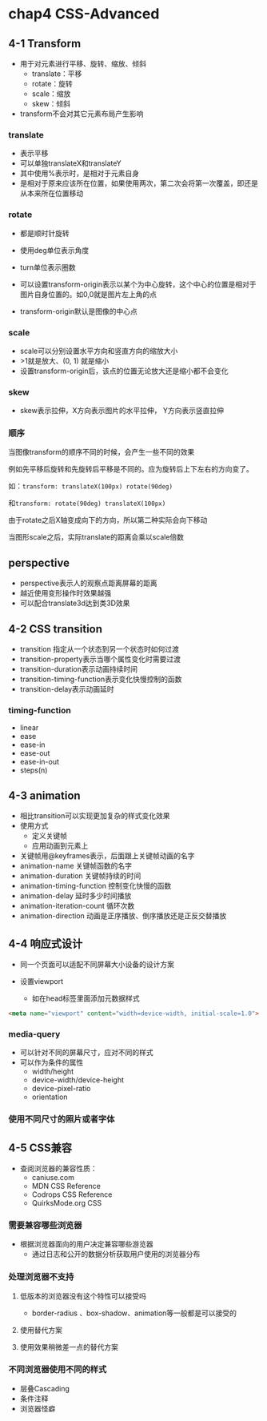 # chap4 CSS-Advanced

## 4-1 Transform

- 用于对元素进行平移、旋转、缩放、倾斜
  - translate：平移
  - rotate：旋转
  - scale：缩放
  - skew：倾斜
- transform不会对其它元素布局产生影响

### translate

- 表示平移
- 可以单独translateX和translateY
- 其中使用%表示时，是相对于元素自身
- 是相对于原来应该所在位置，如果使用两次，第二次会将第一次覆盖，即还是从本来所在位置移动

### rotate

- 都是顺时针旋转

- 使用deg单位表示角度
- turn单位表示圈数
- 可以设置transform-origin表示以某个为中心旋转，这个中心的位置是相对于图片自身位置的。如0,0就是图片左上角的点
- transform-origin默认是图像的中心点

### scale

- scale可以分别设置水平方向和竖直方向的缩放大小
- \>1就是放大、(0, 1) 就是缩小
- 设置transform-origin后，该点的位置无论放大还是缩小都不会变化

### skew

- skew表示拉伸，X方向表示图片的水平拉伸， Y方向表示竖直拉伸

### 顺序

当图像transform的顺序不同的时候，会产生一些不同的效果

例如先平移后旋转和先旋转后平移是不同的。应为旋转后上下左右的方向变了。

如：`transform: translateX(100px) rotate(90deg)`

和`transform: rotate(90deg) translateX(100px)`

由于rotate之后X轴变成向下的方向，所以第二种实际会向下移动

当图形scale之后，实际translate的距离会乘以scale倍数

## perspective

- perspective表示人的观察点距离屏幕的距离
- 越近使用变形操作时效果越强
- 可以配合translate3d达到类3D效果

## 4-2 CSS transition

- transition 指定从一个状态到另一个状态时如何过渡
- transition-property表示当哪个属性变化时需要过渡
- transition-duration表示动画持续时间
- transition-timing-function表示变化快慢控制的函数
- transition-delay表示动画延时

### timing-function

- linear
- ease
- ease-in
- ease-out
- ease-in-out
- steps(n)

## 4-3 animation

- 相比transition可以实现更加复杂的样式变化效果
- 使用方式
  - 定义关键帧
  - 应用动画到元素上
- 关键帧用@keyframes表示，后面跟上关键帧动画的名字
- animation-name 关键帧函数的名字
- animation-duration 关键帧持续的时间
- animation-timing-function 控制变化快慢的函数
- animation-delay 延时多少时间播放
- animation-iteration-count  循环次数
- animation-direction 动画是正序播放、倒序播放还是正反交替播放

## 4-4 响应式设计

- 同一个页面可以适配不同屏幕大小设备的设计方案

- 设置viewport

  - 如在head标签里面添加元数据样式

```html
<meta name="viewport" content="width=device-width, initial-scale=1.0">
```

### media-query

- 可以针对不同的屏幕尺寸，应对不同的样式
- 可以作为条件的属性
  - width/height
  - device-width/device-height
  - device-pixel-ratio
  - orientation

### 使用不同尺寸的照片或者字体

## 4-5 CSS兼容

- 查阅浏览器的兼容性质：
  - caniuse.com
  - MDN CSS Reference
  - Codrops CSS Reference
  - QuirksMode.org CSS

### 需要兼容哪些浏览器

- 根据浏览器面向的用户决定兼容哪些游览器
  - 通过日志和公开的数据分析获取用户使用的浏览器分布

### 处理浏览器不支持

1. 低版本的浏览器没有这个特性可以接受吗

   - border-radius 、box-shadow、animation等一般都是可以接受的

2. 使用替代方案

3. 使用效果稍微差一点的替代方案

###  不同浏览器使用不同的样式

- 层叠Cascading
- 条件注释
- 浏览器怪癖